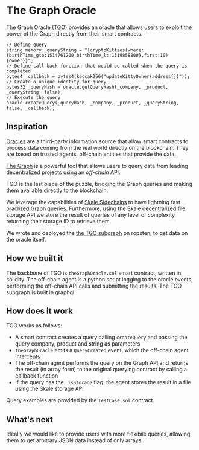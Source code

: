 # The Graph Oracle

The Graph Oracle (TGO) provides an oracle that allows users to exploit the power of the Graph directly from their smart contracts.
```jaavscript
// Define query
string memory _queryString = "{cryptoKitties(where:{birthTime_gte:1514761200,birthTime_lt:1519858800},first:10) {owner}}";
// Define call back function that would be called when the query is completed
bytes4 _callback = bytes4(keccak256("updateKittyOwner(address[])"));
// Create a unique identity for query
bytes32 _queryHash = oracle.getQueryHash(_company, _product, _queryString, false);
// Execute the query
oracle.createQuery(_queryHash, _company, _product, _queryString, false, _callback);

```

## Inspiration

[Oracles](https://www.mycryptopedia.com/blockchain-oracles-explained/) are a third-party information source that allow smart contracts to process data coming from the real world directly on the blockchain. They are based on trusted agents, off-chain entities that provide the data.

[The Graph](https://thegraph.com/) is a powerful tool that allows users to query data from leading decentralized projects using an *off-chain* API.

TGO is the last piece of the puzzle, bridging the Graph queries and making them available directly to the blockchain.

We leverage the capabilities of [Skale Sidechains](https://skalelabs.com/) to have lightning fast oraclized Graph queries. Furthermore, using the Skale decentralized file storage API we store the result of queries of any level of complexity, returning their storage ID to retrieve them.

We wrote and deployed the [the TGO subgraph](https://thegraph.com/explorer/subgraph/ricott1/the-graph-oracle) on ropsten, to get data on the oracle itself.

## How we built it

The backbone of TGO is `theGraphOracle.sol` smart contract, written in solidity. The off-chain agent is a python script logging to the oracle events, performing the off-chain API calls and submitting the results. The TGO subgraph is built in graphql.


## How does it work 

TGO works as follows: 

- A smart contract creates a query calling `createQuery` and passing the query company, product and string as parameters
- `theGraphOracle` emits a `QueryCreated` event, which the off-chain agent intercepts
- The off-chain agent performs the query on the Graph API and returns the result (in array form) to the original querying contract by calling a callback function
- If the query has the `_isStorage` flag, the agent stores the result in a file using the Skale storage API

Query examples are provided by the `TestCase.sol` contract.

## What's next

Ideally we would like to provide users with more flexibile queries, allowing them to get arbitrary JSON data instead of only arrays.
